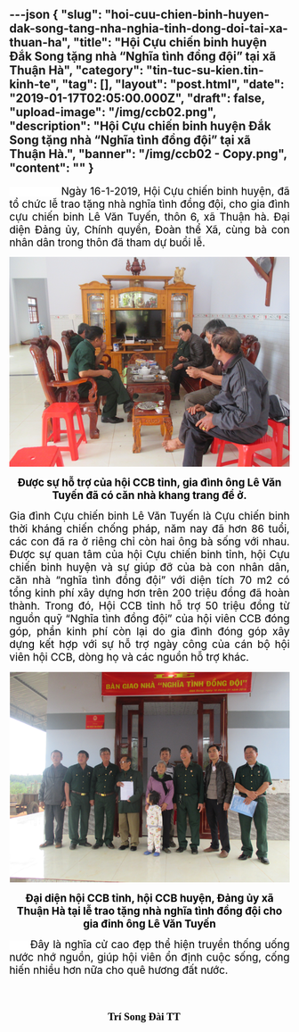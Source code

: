 ---json
{
    "slug": "hoi-cuu-chien-binh-huyen-dak-song-tang-nha-nghia-tinh-dong-doi-tai-xa-thuan-ha",
    "title": "Hội Cựu chiến binh huyện Đắk Song tặng nhà “Nghĩa tình đồng đội” tại xã Thuận Hà",
    "category": "tin-tuc-su-kien.tin-kinh-te",
    "tag": [],
    "layout": "post.html",
    "date": "2019-01-17T02:05:00.000Z",
    "draft": false,
    "upload-image": "/img/ccb02.png",
    "description": "Hội Cựu chiến binh huyện Đắk Song tặng nhà “Nghĩa tình đồng đội” tại xã Thuận Hà.",
    "banner": "/img/ccb02 - Copy.png",
    "__content__": ""
}
---
<p style="text-align:justify"><span style="background-color:white"><span style="font-size:14.0pt"><span style="color:black">&nbsp; &nbsp; &nbsp; &nbsp; &nbsp; &nbsp; &nbsp; &nbsp; Ng&agrave;y 16-1-2019, Hội Cựu chi&ecirc;́n binh huyện, đ&atilde; tổ chức lễ trao tặng nh&agrave; nghĩa t&igrave;nh đồng đội, cho gia đ&igrave;nh cựu chiến binh L&ecirc; Văn Tuyến, th&ocirc;n 6, x&atilde; Thuận h&agrave;. Đại diện Đảng ủy, Ch&iacute;nh quyền, Đo&agrave;n thể X&atilde;, c&ugrave;ng b&agrave; con nh&acirc;n d&acirc;n trong th&ocirc;n đ&atilde; tham dự buổi lễ. </span></span></span></p>

<p style="text-align:justify"><img alt="" src="/img/ccb01.png" /></p>

<p style="text-align:center"><span style="background-color:white"><strong><span style="font-size:14.0pt"><span style="color:black">Được sự hỗ trợ của hội CCB tỉnh, gia đ&igrave;nh &ocirc;ng L&ecirc; Văn Tuyến đ&atilde; c&oacute; căn nh&agrave; khang trang để ở.</span></span></strong></span></p>

<p style="margin-left:0in; margin-right:0in; text-align:justify"><span style="background-color:white"><span style="font-size:14.0pt"><span style="color:black">Gia đ&igrave;nh Cựu chiến binh L&ecirc; Văn Tuyến l&agrave; Cựu chiến binh thời kh&aacute;ng chiến chống ph&aacute;p, năm nay đ&atilde; hơn 86 tuổi, c&aacute;c con đ&atilde; ra ở ri&ecirc;ng chỉ c&ograve;n hai &ocirc;ng b&agrave; sống với nhau. Được sự quan t&acirc;m của hội Cựu chiến binh tỉnh, hội Cựu chiến binh huyện v&agrave; sự gi&uacute;p đỡ của b&agrave; con nh&acirc;n d&acirc;n, căn nh&agrave; &ldquo;nghĩa t&igrave;nh đồng đội&rdquo; với diện t&iacute;ch 70 m2 c&oacute; tổng kinh ph&iacute; x&acirc;y dựng hơn tr&ecirc;n 200 triệu đồng đ&atilde; ho&agrave;n th&agrave;nh. Trong đ&oacute;, Hội CCB tỉnh hỗ trợ 50 triệu đồng từ nguồn quỹ &ldquo;Nghĩa t&igrave;nh đồng đội&rdquo; của hội vi&ecirc;n CCB đ&oacute;ng g&oacute;p, phần kinh ph&iacute; c&ograve;n lại do gia đ&igrave;nh đ&oacute;ng g&oacute;p x&acirc;y dựng kết hợp với sự hỗ trợ ng&agrave;y c&ocirc;ng của c&aacute;n bộ hội vi&ecirc;n hội CCB, d&ograve;ng họ v&agrave; c&aacute;c nguồn hỗ trợ kh&aacute;c.</span></span></span></p>

<p style="margin-left:0in; margin-right:0in; text-align:justify"><img alt="" src="/img/ccb02.png" /></p>

<p style="margin-left:0in; margin-right:0in; text-align:center"><span style="background-color:white"><strong><span style="font-size:14.0pt"><span style="color:black">Đại diện hội CCB tỉnh, hội CCB huyện, Đảng ủy x&atilde; Thuận H&agrave; tại lễ trao tặng nh&agrave; nghĩa t&igrave;nh đồng đội cho gia đinh &ocirc;ng L&ecirc; Văn Tuyến</span></span></strong></span></p>

<p style="margin-left:0in; margin-right:0in; text-align:justify"><span style="background-color:white"><span style="font-size:14.0pt"><span style="color:black">&nbsp;&nbsp;&nbsp;&nbsp;&nbsp; Đ&acirc;y l&agrave; nghĩa cử cao đẹp thể hiện truyền thống uống nước nhớ nguồn, gi&uacute;p hội vi&ecirc;n ổn định cuộc sống, cống hiến nhiều hơn nữa cho qu&ecirc; hương đất nước.</span></span></span></p>

<p style="margin-left:0in; margin-right:0in; text-align:justify"><strong><span style="font-size:14.0pt"><span style="font-family:&quot;Times New Roman&quot;,&quot;serif&quot;"><span style="color:black">&nbsp; &nbsp; &nbsp; &nbsp; &nbsp; &nbsp; &nbsp; &nbsp; &nbsp; &nbsp; &nbsp; &nbsp; &nbsp; &nbsp; &nbsp; &nbsp; &nbsp; &nbsp; &nbsp; &nbsp; &nbsp; &nbsp; &nbsp; &nbsp; &nbsp; &nbsp; &nbsp; &nbsp; &nbsp; &nbsp; &nbsp; &nbsp; &nbsp; &nbsp; &nbsp; &nbsp; &nbsp; &nbsp; &nbsp; &nbsp; &nbsp; &nbsp; &nbsp; &nbsp; &nbsp; &nbsp; &nbsp; &nbsp; &nbsp; &nbsp; &nbsp; &nbsp; &nbsp; &nbsp; &nbsp; &nbsp; &nbsp; &nbsp; &nbsp; &nbsp; &nbsp; &nbsp; &nbsp; &nbsp; &nbsp; &nbsp; &nbsp; &nbsp; &nbsp; &nbsp; &nbsp; &nbsp; &nbsp; &nbsp; &nbsp; &nbsp; &nbsp; &nbsp; &nbsp; &nbsp; &nbsp; &nbsp; &nbsp; &nbsp; &nbsp; &nbsp; &nbsp; &nbsp; &nbsp; &nbsp; &nbsp; &nbsp; &nbsp; &nbsp; &nbsp; &nbsp; &nbsp; &nbsp; &nbsp; &nbsp; &nbsp; &nbsp; &nbsp; &nbsp; &nbsp; &nbsp; &nbsp; &nbsp; &nbsp; &nbsp; &nbsp; &nbsp; &nbsp; &nbsp; &nbsp; &nbsp; &nbsp; &nbsp; &nbsp; &nbsp; &nbsp; &nbsp; &nbsp; &nbsp; &nbsp; &nbsp; &nbsp; Tr&iacute; Song Đ&agrave;i TT</span></span></span></strong></p>

